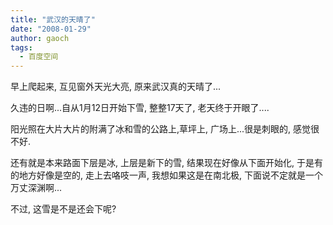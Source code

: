 ```yaml
---
title: "武汉的天晴了"
date: "2008-01-29"
author: gaoch
tags:
  - 百度空间
---
```


早上爬起来, 互见窗外天光大亮, 原来武汉真的天晴了...  
  
久违的日啊...自从1月12日开始下雪, 整整17天了, 老天终于开眼了....  
  
阳光照在大片大片的附满了冰和雪的公路上,草坪上, 广场上...很是刺眼的,
感觉很不好.  
  
还有就是本来路面下层是冰, 上层是新下的雪, 结果现在好像从下面开始化,
于是有的地方好像是空的, 走上去咯吱一声, 我想如果这是在南北极,
下面说不定就是一个万丈深渊啊...  
  
不过, 这雪是不是还会下呢?

